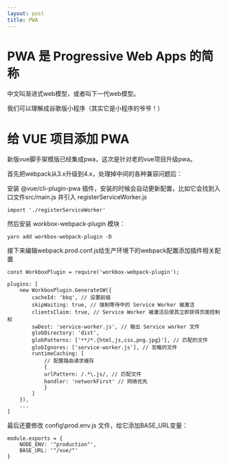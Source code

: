 ```yaml
---
layout: post
title: PWA
---
```


# PWA 是 Progressive Web Apps 的简称

中文叫渐进式web模型，或者叫下一代web模型。

我们可以理解成谷歌版小程序（其实它是小程序的爷爷！）

# 给 VUE 项目添加 PWA

新版vue脚手架模版已经集成pwa，这次是针对老的vue项目升级pwa。

首先把webpack从3.x升级到4.x，处理掉中间的各种兼容问题后：

安装 @vue/cli-plugin-pwa 插件，安装的时候会自动更新配置，比如它会找到入口文件src/main.js 并引入 registerServiceWorker.js

    import './registerServiceWorker'

然后安装 workbox-webpack-plugin 模块：

    yarn add workbox-webpack-plugin -D

接下来编辑webpack.prod.conf.js给生产环境下的webpack配置添加插件相关配置

    const WorkboxPlugin = require('workbox-webpack-plugin');

    plugins: [
        new WorkboxPlugin.GenerateSW({
            cacheId: 'bbq', // 设置前缀
            skipWaiting: true, // 强制等待中的 Service Worker 被激活
            clientsClaim: true, // Service Worker 被激活后使其立即获得页面控制权
            swDest: 'service-worker.js', // 输出 Service worker 文件
            globDirectory: 'dist',
            globPatterns: ['**/*.{html,js,css,png.jpg}'], // 匹配的文件
            globIgnores: ['service-worker.js'], // 忽略的文件
            runtimeCaching: [
                // 配置路由请求缓存
                {
                urlPattern: /.*\.js/, // 匹配文件
                handler: 'networkFirst' // 网络优先
                }
            ]
        }),
        ...
    ]

最后还要修改 config\prod.env.js 文件，给它添加BASE_URL变量：

    module.exports = {
        NODE_ENV: '"production"',
        BASE_URL: '"/vue/"'
    }